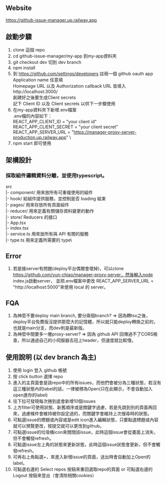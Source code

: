 ## Website
https://github-issue-manager.up.railway.app

## 啟動步驟
1. clone 這個 repo
2. cd github-issue-manager/my-app 到my-app資料夾
3. git checkout dev 切到 dev branch
4. npm install
5. 到 https://github.com/settings/developers 註冊一個 github oauth app\
Application name 任意填\
Homepage URL 以及 Authorization callback URL 皆填入 http://localhost:3000/ \
創建好之後要生成Client secrets\
記下 Client ID 以及 Client secrets 以供下一步驟使用
6. 在my-app資料夾下新增.env檔案 \
.env檔的內容如下： \
REACT_APP_CLIENT_ID = "your client id" \
REACT_APP_CLIENT_SECRET = "your client secret" \
REACT_APP_SERVER_URL = "https://manager-proxy-server-production.up.railway.app" \
7. npm start 即可使用

## 架構設計 
### 採取組件邏輯資料分離，並使用typescript。 
src \
|- component/ 用來放所有可重複使用的組件\
|- hook/    給組件提供服務，並控制是否 loading 結束\
|- pages/   用來存放所有頁面組件\
|- reducer/  用來定義有關儲存資料變更的動作\
|- store/   Reducers 的接口\
|- App.tsx  \
|- index.tsx\
|- service.ts 用來放所有與 API 有關的服務\
|- type.ts 用來定義所需要的 type\

## Error 
1. 若是接server有問題(deploy平台偶爾會壞掉)，可以clone https://github.com/yun-chiao/manager-proxy-server，然後輸入node index.js啟動server，
並把.env檔案中更改 REACT_APP_SERVER_URL =  "http://localhost:5000"來使用 local 的 server。 

## FQA
1. 為神麼不要deploy main branch, 要分兩個branch? => 因為轉tsx之後，deploy平台免費版沒提供那麼大的記憶體，所以就只能deploy轉換之前的，也就是main分支，而dev則是最新版。
2. 為神麼中間要多一層proxy-server? => 因為 github API 回傳過不了CORS檢查，所以通過自己的小伺服器去冠上header，但速度就比較慢。

## 使用說明 (以 dev branch 為主)
1. 使用 login 登入 github 帳號
2. 按 click button 選擇 repo
3. 進入的主頁面會是該repo中的所有issues，而他們會被分為三種狀態，若沒有這三種狀態內的label的話，一律被標為Open(只在此顯示，不會自動加入open進你的label)
4. 往下拉可發現每次捲到底會新增10個issues
5. 上方filter可使用狀態、新舊順序或是關鍵字過慮，若是先跳到別的頁面再回來，過慮條件會維持被你設定過的，而關鍵字會維持上次搜尋時的狀態。
6. 可點選issue的標題或內容或是edit icon進入編輯狀態，只要點選標題或內容就可以預覽更改，按提交就可以更改到github。
7. 可點選issue的垃圾桶icon來關閉該issue，此時這個issue會從畫面上消失，但不會觸發refresh。
8. 可點選issue左上角的狀態來更新狀態，此時這個issue狀態會更新，但不會觸發refresh。
9. 可再右上角點選+，來進入新增issue的頁面，送出時會自動加上Open的label。
10. 可點選右邊的 Select repos 按鈕來重回選取repo的頁面 or 可點選右邊的 Logout 按鈕來登出（會清除相關cookies）
